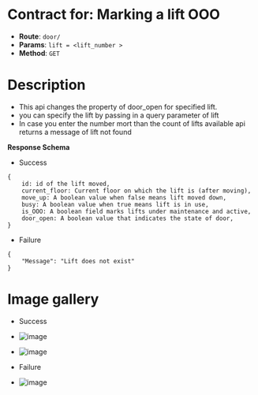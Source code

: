 # Contract for: Marking a lift OOO

- **Route**: `door/`
- **Params**: `lift = <lift_number >`
- **Method**: `GET`

# Description

- This api changes the property of door_open for specified lift.
- you can specify the lift by passing in a query parameter of lift
- In case you enter the number mort than the count of lifts available api returns a message of lift not found

**Response Schema**

- Success

```
{
    id: id of the lift moved,
    current_floor: Current floor on which the lift is (after moving),
    move_up: A boolean value when false means lift moved down,
    busy: A boolean value when true means lift is in use,
    is_OOO: A boolean field marks lifts under maintenance and active,
    door_open: A boolean value that indicates the state of door,
}
```

- Failure

```
{
    "Message": "Lift does not exist"
}
```

# Image gallery

- Success

- ![image](https://user-images.githubusercontent.com/57758447/221789563-bf868040-ac94-46f8-b655-c4b3b391fb46.png)
- ![image](https://user-images.githubusercontent.com/57758447/221789613-75648f5c-88e8-434a-abba-3ba3d00f1bcc.png)

- Failure
- ![image](https://user-images.githubusercontent.com/57758447/221789534-262aae70-dd92-4c82-a4ae-4b9d8a968600.png)
